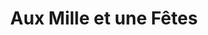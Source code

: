 ---
title: "Aux Mille et une Fêtes"
url: /saint-maur-des-fosses/aux-mille-et-une-fetes/
shop: Partyzubehör
---
